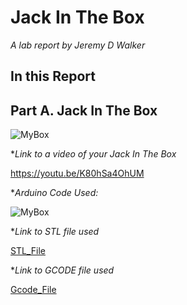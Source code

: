 # Jack In The Box

*A lab report by Jeremy D Walker*

## In this Report

## Part A. Jack In The Box

![MyBox](https://github.com/jwalker34/Interactive-Lab-Hub/blob/master/Lab_5/box.jpg)

**Link to a video of your Jack In The Box*

https://youtu.be/K80hSa4OhUM

**Arduino Code Used:*

![MyBox](https://github.com/jwalker34/Interactive-Lab-Hub/blob/master/Lab_5/box.jpg)

**Link to STL file used*

[STL_File](https://github.com/jwalker34/Interactive-Lab-Hub/blob/master/Lab_5/box.jpg)

**Link to GCODE file used*

[Gcode_File](https://github.com/jwalker34/Interactive-Lab-Hub/blob/master/Lab_5/box.jpg)
